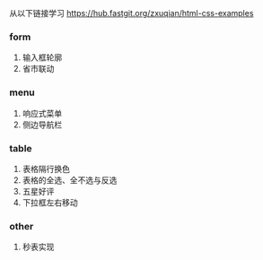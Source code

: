 
从以下链接学习
https://hub.fastgit.org/zxuqian/html-css-examples

### form
1. 输入框轮廓
1. 省市联动

### menu
1. 响应式菜单
1. 侧边导航栏

### table
1. 表格隔行换色
1. 表格的全选、全不选与反选
1. 五星好评
1. 下拉框左右移动

### other
1. 秒表实现